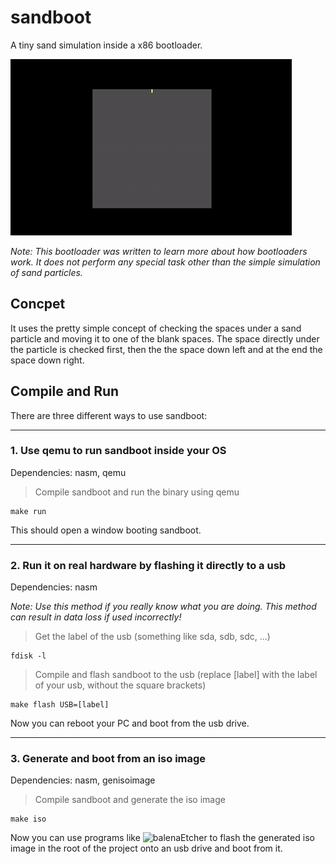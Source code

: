 # sandboot
A tiny sand simulation inside a x86 bootloader.

![Alt Text](https://github.com/Flederossi/sandboot/blob/main/assets/screen-capture.gif)

*Note: This bootloader was written to learn more about how bootloaders work. It does not perform any special task other than the simple simulation of sand particles.*

## Concpet
It uses the pretty simple concept of checking the spaces under a sand particle and moving it to one of the blank spaces. The space directly under the particle is checked first, then the the space down left and at the end the space down right.


## Compile and Run
There are three different ways to use sandboot:

---
### 1. Use qemu to run sandboot inside your OS
Dependencies: nasm, qemu
> Compile sandboot and run the binary using qemu
```
make run
```
This should open a window booting sandboot.

---
### 2. Run it on real hardware by flashing it directly to a usb
Dependencies: nasm

*Note: Use this method if you really know what you are doing. This method can result in data loss if used incorrectly!*
> Get the label of the usb (something like sda, sdb, sdc, ...)
```
fdisk -l
```
> Compile and flash sandboot to the usb (replace [label] with the label of your usb, without the square brackets)
```
make flash USB=[label]
```
Now you can reboot your PC and boot from the usb drive.

---
### 3. Generate and boot from an iso image
Dependencies: nasm, genisoimage
> Compile sandboot and generate the iso image
```
make iso
```
Now you can use programs like ![balenaEtcher](https://etcher.balena.io/) to flash the generated iso image in the root of the project onto an usb drive and boot from it.
